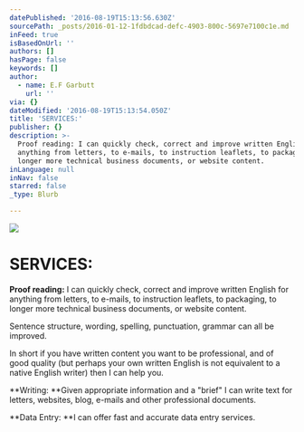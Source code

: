 ```yaml
---
datePublished: '2016-08-19T15:13:56.630Z'
sourcePath: _posts/2016-01-12-1fdbdcad-defc-4903-800c-5697e7100c1e.md
inFeed: true
isBasedOnUrl: ''
authors: []
hasPage: false
keywords: []
author:
  - name: E.F Garbutt
    url: ''
via: {}
dateModified: '2016-08-19T15:13:54.050Z'
title: 'SERVICES:'
publisher: {}
description: >-
  Proof reading: I can quickly check, correct and improve written English for
  anything from letters, to e-mails, to instruction leaflets, to packaging, to
  longer more technical business documents, or website content. 
inLanguage: null
inNav: false
starred: false
_type: Blurb

---
```

![](https://the-grid-user-content.s3-us-west-2.amazonaws.com/9c0d1945-d36b-44ae-ba4e-71af3aef6337.jpg)

# SERVICES:

**Proof reading:** I can quickly check, correct and improve written English for anything from letters, to e-mails, to instruction leaflets, to packaging, to longer more technical business documents, or website content. 

Sentence structure, wording, spelling, punctuation, grammar can all be improved. 

In short if you have written content you want to be professional, and of good quality (but perhaps your own written English is not equivalent to a native English writer) then I can help you.

**Writing: **Given appropriate information and a "brief" I can write text for letters, websites, blog, e-mails and other professional documents.

**Data Entry: **I can offer fast and accurate data entry services.